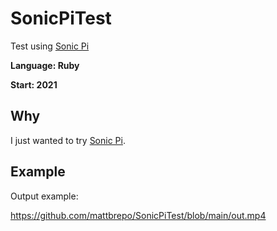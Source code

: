 # SonicPiTest
Test using [Sonic Pi](https://en.wikipedia.org/wiki/Sonic_Pi)

**Language: Ruby**

**Start: 2021**

## Why
I just wanted to try [Sonic Pi](https://en.wikipedia.org/wiki/Sonic_Pi).

## Example

Output example:

https://github.com/mattbrepo/SonicPiTest/blob/main/out.mp4